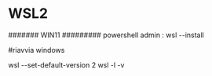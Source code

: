 # WSL2

####### WIN11 #########
powershell admin : wsl --install

#riavvia windows

wsl --set-default-version 2
wsl -l -v
